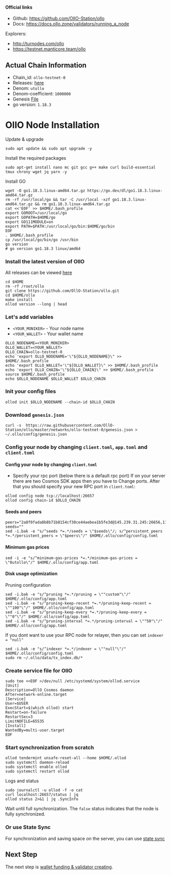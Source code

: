 #### Official links
- Github: https://github.com/OllO-Station/ollo
- Docs: https://docs.ollo.zone/validators/running_a_node

Explorers: 
  - http://turnodes.com/ollo
  - https://testnet.manticore.team/ollo

## Actual Chain Information
- Chain_id: `ollo-testnet-0`
- Releases: [here](https://github.com/OllO-Station/ollo/releases)
- Denom: `utollo`
- Denom-coefficient: `1000000`
- Genesis [File](https://raw.githubusercontent.com/OllO-Station/ollo/master/networks/ollo-testnet-0/genesis.json)
- go version: `1.18.3`

 # OllO Node Installation
 Update & upgrade
```
sudo apt update && sudo apt upgrade -y
```
Install the required packages
```
sudo apt-get install nano mc git gcc g++ make curl build-essential tmux chrony wget jq yarn -y
```
Install GO
```
wget -O go1.18.3.linux-amd64.tar.gz https://go.dev/dl/go1.18.3.linux-amd64.tar.gz
rm -rf /usr/local/go && tar -C /usr/local -xzf go1.18.3.linux-amd64.tar.gz && rm go1.18.3.linux-amd64.tar.gz
cat <<'EOF' >> $HOME/.bash_profile
export GOROOT=/usr/local/go
export GOPATH=$HOME/go
export GO111MODULE=on
export PATH=$PATH:/usr/local/go/bin:$HOME/go/bin
EOF
. $HOME/.bash_profile
cp /usr/local/go/bin/go /usr/bin
go version
# go version go1.18.3 linux/amd64
```
### Install the latest version of OllO
All releases can be viewed [here](https://github.com/OllO-Station/ollo/releases)
```
cd $HOME 
rm -rf /root/ollo
git clone https://github.com/OllO-Station/ollo.git
cd $HOME/ollo
make install
ollod version --long | head
```
### Let's add variables
- `<YOUR_MONIKER>` - Your node name
- `<YOUR_WALLET>` - Your wallet name
```
OLLO_NODENAME=<YOUR_MONIKER>
OLLO_WALLET=<YOUR_WALLET>
OLLO_CHAIN=ollo-testnet-0
echo 'export OLLO_NODENAME='\"${OLLO_NODENAME}\" >> $HOME/.bash_profile
echo 'export OLLO_WALLET='\"${OLLO_WALLET}\" >> $HOME/.bash_profile
echo 'export OLLO_CHAIN='\"${OLLO_CHAIN}\" >> $HOME/.bash_profile
source $HOME/.bash_profile
echo $OLLO_NODENAME $OLLO_WALLET $OLLO_CHAIN
```
### Init your config files
```
ollod init $OLLO_NODENAME --chain-id $OLLO_CHAIN
```
### Download `genesis.json`
```
curl -s  https://raw.githubusercontent.com/OllO-Station/ollo/master/networks/ollo-testnet-0/genesis.json > ~/.ollo/config/genesis.json
```
### Config your node by changing `client.toml`, `app.toml` and `client.toml`
#### Config your node by changing `client.toml`
- Specify your rpc port (below there is a default rpc port)
If on your server there are two Cosmos SDK apps then you have to Change ports. After that you should specify your new RPC port in `client.toml`:
```
ollod config node tcp://localhost:26657
ollod config chain-id $OLLO_CHAIN
```
#### Seeds and peers
```
peers="2a8f0fada8b8b71b8154cf30ce44aebea1b5fe3d@145.239.31.245:26656,1173fe561814f1ecb8b8f19d1769b87cd576897f@185.173.157.251:26656,489daf96446f104d822fae34cd4aa7a9b5cebf65@65.21.131.215:26626,f43435894d3ae6382c9cf95c63fec523a2686345@167.235.145.255:26656,2eeb90b696ba9a62a8ad9561f39c1b75473515eb@77.37.176.99:26656,9a3e2725e02d1c420a5d500fa17ce0ef45ddc9e8@65.109.30.117:29656,91f1889f22975294cfbfa0c1661c63150d2b9355@65.108.140.222:30656,d38fcf79871189c2c430473a7e04bd69aeb812c2@78.107.234.44:16656,f795505ac42f18e55e65c02bb7107b08d83ad837@65.109.17.86:37656,6368702dd71e69035dff6f7830eb45b2bae92d53@65.109.57.161:15656"
seeds=""
sed -i.bak -e "s/^seeds *=.*/seeds = \"$seeds\"/; s/^persistent_peers *=.*/persistent_peers = \"$peers\"/" $HOME/.ollo/config/config.toml
```
#### Minimum gas prices
```
sed -i -e "s/^minimum-gas-prices *=.*/minimum-gas-prices = \"0utollo\"/" $HOME/.ollo/config/app.toml
```
#### Disk usage optimization
Pruning configuration
```
sed -i.bak -e "s/^pruning *=.*/pruning = \""custom"\"/" $HOME/.ollo/config/app.toml
sed -i.bak -e "s/^pruning-keep-recent *=.*/pruning-keep-recent = \""100"\"/" $HOME/.ollo/config/app.toml
sed -i.bak -e "s/^pruning-keep-every *=.*/pruning-keep-every = \""0"\"/" $HOME/.ollo/config/app.toml
sed -i.bak -e "s/^pruning-interval *=.*/pruning-interval = \""50"\"/" $HOME/.ollo/config/app.toml
```
If you dont want to use your RPC node for relayer, then you can set `indexer = "null"`
```
sed -i.bak -e "s/^indexer *=.*/indexer = \""null"\"/" $HOME/.ollo/config/config.toml
sudo rm ~/.ollo/data/tx_index.db/*
```
### Create service file for OllO
```
sudo tee <<EOF >/dev/null /etc/systemd/system/ollod.service
[Unit]
Description=OllO Cosmos daemon
After=network-online.target
[Service]
User=$USER
ExecStart=$(which ollod) start
Restart=on-failure
RestartSec=3
LimitNOFILE=65535
[Install]
WantedBy=multi-user.target
EOF
```
### Start synchronization from scratch
```
ollod tendermint unsafe-reset-all --home $HOME/.ollod
sudo systemctl daemon-reload
sudo systemctl enable ollod
sudo systemctl restart ollod
```
Logs and status
```
sudo journalctl -u ollod -f -o cat
curl localhost:26657/status | jq
ollod status 2>&1 | jq .SyncInfo
```
Wait until full synchronization. The `false` status indicates that the node is fully synchronized.

### Or use State Sync
For synchronization and saving space on the server, you can use [state sync](https://github.com/AlexToTheSun/Validator_Activity/blob/main/State-Sync/OLLO-Testnet.md)

## Next Step
The next step is [wallet funding & validator creating](https://github.com/AlexToTheSun/Validator_Activity/tree/main/Testnet-guides/OLLO/Wallet-Funding-Validator-Creating.md).
